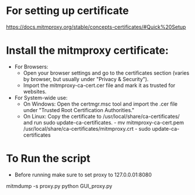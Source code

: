 # For setting up certificate

https://docs.mitmproxy.org/stable/concepts-certificates/#Quick%20Setup

# Install the mitmproxy certificate:

- For Browsers:
  - Open your browser settings and go to the certificates section (varies by browser, but usually under "Privacy & Security").
  - Import the mitmproxy-ca-cert.cer file and mark it as trusted for websites.
- For System-wide use:
  - On Windows:
    Open the certmgr.msc tool and import the .cer file under "Trusted Root Certification Authorities."
  - On Linux:
    Copy the certificate to /usr/local/share/ca-certificates/ and run sudo update-ca-certificates. - mv mitmproxy-ca-cert.pem /usr/local/share/ca-certificates/mitmproxy.crt - sudo update-ca-certificates

# To Run the script

- Before running make sure to set proxy to 127.0.0.01:8080

mitmdump -s proxy.py
python GUI_proxy.py
